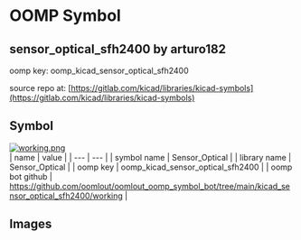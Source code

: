 # OOMP Symbol  
## sensor_optical_sfh2400  by arturo182  
  
oomp key: oomp_kicad_sensor_optical_sfh2400  
  
source repo at: [https://gitlab.com/kicad/libraries/kicad-symbols](https://gitlab.com/kicad/libraries/kicad-symbols)  
## Symbol  
  
[![working.png](working_600.png)](working.png)  
| name | value | 
| --- | --- | 
| symbol name | Sensor_Optical | 
| library name | Sensor_Optical | 
| oomp key | oomp_kicad_sensor_optical_sfh2400 | 
| oomp bot github | https://github.com/oomlout/oomlout_oomp_symbol_bot/tree/main/kicad_sensor_optical_sfh2400/working | 
## Images  
